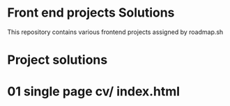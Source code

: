 # Front end projects Solutions 
This repository contains various frontend projects assigned by roadmap.sh 
# Project solutions 
# 01 single page cv/ index.html
